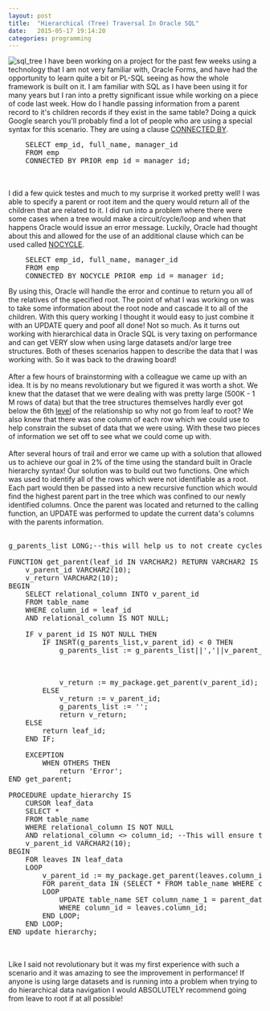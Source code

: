 ```yaml
---
layout: post
title:  "Hierarchical (Tree) Traversal In Oracle SQL"
date:   2015-05-17 19:14:20
categories: programming
---
```

![sql_tree](https://cloud.githubusercontent.com/assets/11460318/7672895/0343c916-fcd3-11e4-95df-795fb6cecaf6.png)
I have been working on a project for the past few weeks using a technology that I am not very familiar with, Oracle Forms, and have had the opportunity to learn quite a bit or PL-SQL seeing as how the whole framework is built on it.
I am familiar with SQL as I have been using it for many years but I ran into a pretty significant issue while working on a piece of code last week. How do I handle passing information from a parent record to it's children records if
they exist in the same table? Doing a quick Google search you'll probably find a lot of people who are using a special syntax for this scenario. They are using a clause [CONNECTED BY](http://docs.oracle.com/cd/B19306_01/server.102/b14200/queries003.htm).
<pre>
	SELECT emp_id, full_name, manager_id
	FROM emp
	CONNECTED BY PRIOR emp_id = manager_id;
</pre>
<br><br>
I did a few quick testes and much to my surprise it worked pretty well! I was able to specify a parent or root item and the query would return all of the children that are related to it. I did run into a problem where
there were some cases when a tree would make a circuit/cycle/loop and when that happens Oracle would issue an error message. Luckily, Oracle had thought about this and allowed for the use of an additional clause which can be used called
[NOCYCLE](http://www.dba-oracle.com/t_advanced_sql_connect_by_loop.htm). 
<pre>
	SELECT emp_id, full_name, manager_id
	FROM emp
	CONNECTED BY NOCYCLE PRIOR emp_id = manager_id;
</pre>
By using this, Oracle will handle the error and continue to return you all of the relatives of the specified root.
The point of what I was working on was to take some information about the root node and cascade it to all of the children. With this query working I thought it would easy to just combine it with an UPDATE query 
and poof all done! Not so much. As it turns out working with hierarchical data in Oracle SQL is very taxing on performance and can get VERY slow when using large datasets 
and/or large tree structures. Both of theses scenarios happen to describe the data that I was working with. So it was back to the drawing board!
<br><br>
After a few hours of brainstorming with a colleague we came up with an idea. It is by no means revolutionary but we figured it was worth a shot. We knew that the dataset that we were dealing with was pretty large (500K - 1 M rows of data)
but that the tree structures themselves hardly ever got below the 6th [level](http://en.wikipedia.org/wiki/Tree_%28data_structure%29) of the relationship so why not go from leaf to root? We also knew that there was one column of 
each row which we could use to help constrain the subset of data that we were using. With these two pieces of information we set off to see what we could come up with.
<br><br>
After several hours of trail and error we came up with a solution that allowed us to achieve our goal in 2% of the time using the standard built in Oracle hierarchy syntax! Our solution was to build out two functions. One which was used
to identify all of the rows which were not identifiable as a root. Each part would then be passed into a new recursive function which would find the highest parent part in the tree which was confined to our newly identified columns.
Once the parent was located and returned to the calling function, an UPDATE was performed to update the current data's columns with the parents information. 
<br><br>
<pre>
g_parents_list LONG;--this will help us to not create cycles when searching data

FUNCTION get_parent(leaf_id IN VARCHAR2) RETURN VARCHAR2 IS
	v_parent_id VARCHAR2(10);
	v_return VARCHAR2(10);
BEGIN
	SELECT relational_column INTO v_parent_id
	FROM table_name
	WHERE column_id = leaf_id
	AND relational_column IS NOT NULL;
	
	IF v_parent_id IS NOT NULL THEN
		IF INSRT(g_parents_list,v_parent_id) < 0 THEN
			g_parents_list := g_parents_list||','||v_parent_id; --by adding the , we ensure that we don't run 
																--into a scenario where you have an id between other id's. i.e. 
																--you have id=12 and the list has 3124 which is two different 
																--id's concatenated but will return true but if you have id=12
			v_return := my_package.get_parent(v_parent_id);     --and the list is 31,24 then we will not get the false-positive.
		ELSE
			v_return := v_parent_id;
			g_parents_list := '';
			return v_return;
	ELSE
		return leaf_id;
	END IF;
	
	EXCEPTION
		WHEN OTHERS THEN
			return 'Error';
END get_parent;

PROCEDURE update_hierarchy IS
	CURSOR leaf_data
	SELECT * 
	FROM table_name 
	WHERE relational_column IS NOT NULL 
	AND relational_column <> column_id; --This will ensure that we don't run into the cycle problem!
	v_parent_id VARCHAR2(10);
BEGIN
	FOR leaves IN leaf_data
	LOOP
		v_parent_id := my_package.get_parent(leaves.column_id);
		FOR parent_data IN (SELECT * FROM table_name WHERE column_id = v_parent_id)
		LOOP
			UPDATE table_name SET column_name_1 = parent_data.column_name_1, column_name_2 = parent_data.column_name_2
			WHERE column_id = leaves.column_id;
		END LOOP;
	END LOOP;
END update_hierarchy;
</pre>
<br><br>
Like I said not revolutionary but it was my first experience with such a scenario and it was amazing to see the improvement in performance! If anyone is using large datasets and is running into a problem when trying to do
hierarchical data navigation I would ABSOLUTELY recommend going from leave to root if at all possible!